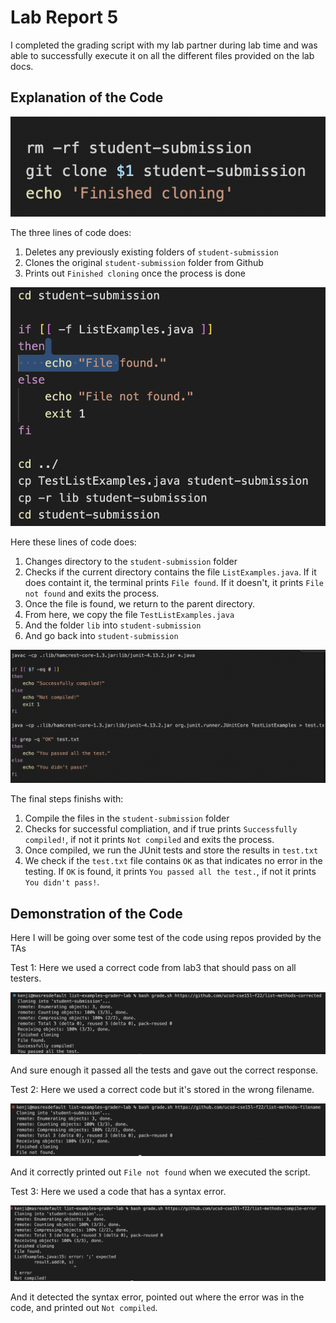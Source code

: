 # Lab Report 5
I completed the grading script with my lab partner during lab time and was able to successfully execute it on all the different files provided on the lab docs.

## Explanation of the Code

![Image](Step1.png)

The three lines of code does:
1. Deletes any previously existing folders of `student-submission`
2. Clones the original `student-submission` folder from Github
3. Prints out `Finished cloning` once the process is done

![Image](Step2.png)

Here these lines of code does:
1. Changes directory to the `student-submission` folder
2. Checks if the current directory contains the file `ListExamples.java`. If it does containt it, the terminal prints `File found`. If it doesn't, it prints `File not found` and exits the process.  
3. Once the file is found, we return to the parent directory. 
4. From here, we copy the file `TestListExamples.java` 
5. And the folder `lib` into `student-submission` 
6. And go back into `student-submission`

![Image](Step3.png)

The final steps finishs with:
1. Compile the files in the `student-submission` folder
2. Checks for successful compliation, and if true prints `Successfully compiled!`, if not it prints `Not compiled` and exits the process.
3. Once compiled, we run the JUnit tests and store the results in `test.txt`
4. We check if the `test.txt` file contains `OK` as that indicates no error in the testing. If `OK` is found, it prints `You passed all the test.`, if not it prints `You didn't pass!`.

## Demonstration of the Code
Here I will be going over some test of the code using repos provided by the TAs

Test 1:
Here we used a correct code from lab3 that should pass on all testers.

![Image](Test1.png)

And sure enough it passed all the tests and gave out the correct response.

Test 2:
Here we used a correct code but it's stored in the wrong filename.

![Image](Test2.png)

And it correctly printed out `File not found` when we executed the script.

Test 3:
Here we used a code that has a syntax error.

![Image](Test3.png)

And it detected the syntax error, pointed out where the error was in the code, and printed out `Not compiled`.
